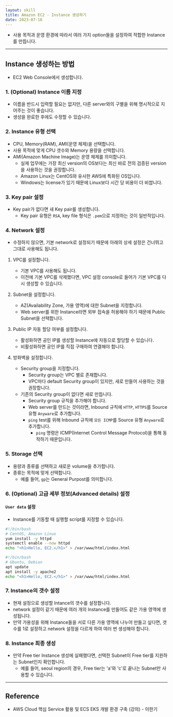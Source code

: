 ```yaml
---
layout: skill
title: Amazon EC2 - Instance 생성하기
date: 2023-07-16
---
```





- 사용 목적과 운영 환경에 따라서 여러 가지 option들을 설정하여 적합한 Instance를 만듭니다.




---




## Instance 생성하는 방법

- EC2 Web Console에서 생성합니다.


### 1. (Optional) Instance 이름 지정

- 이름을 반드시 입력할 필요는 없지만, 다른 server와의 구별을 위해 명시적으로 지어주는 것이 좋습니다.
- 생성을 완료한 후에도 수정할 수 있습니다.


### 2. Instance 유형 선택

- CPU, Memory(RAM), AMI(운영 체제)을 선택합니다.
- 사용 목적에 맞게 CPU 갯수와 Memory 용량을 선택합니다.
- AMI(Amazon Machine Image)는 운영 체제를 의미합니다.
    - 실제 업무에는 가장 최신 version의 OS보다는 최신 바로 전의 검증된 version을 사용하는 것을 권장합니다.
    - Amazon Linux는 CentOS와 유사한 AWS에 특화된 OS입니다.
    - Windows는 license가 있기 때문에 Linux보다 시간 당 비용이 더 비쌉니다.


### 3. Key pair 설정

- Key pair가 없다면 새 Key pair를 생성합니다.
    - Key pair 유형은 `RSA`, key file 형식은 `.pem`으로 지정하는 것이 일반적입니다.


### 4. Network 설정

- 수정하지 않으면, 기본 network로 설정되기 때문에 아래의 상세 설정은 건너뛰고 그대로 사용해도 됩니다.

1. VPC를 설정합니다.
    - 기본 VPC를 사용해도 됩니다.
    - 이전에 기본 VPC를 삭제했다면, VPC 설정 console로 들어가 기본 VPC를 다시 생성할 수 있습니다.

2. Subnet을 설정합니다.
    - AZ(Availability Zone, 가용 영역)에 대한 Subnet을 지정합니다.
    - Web server를 위한 Instance라면 외부 접속을 허용해야 하기 때문에 Public Subnet을 선택합니다.

3. Public IP 자동 할당 여부를 설정합니다.
    - 활성화하면 공인 IP를 생성할 Instance에 자동으로 할당할 수 있습니다.
    - 비활성화하면 공인 IP를 직접 구매하여 연결해야 합니다.

4. 방화벽을 설정합니다.
    - Security group을 지정합니다.
        - Security group는 VPC 별로 존재합니다.
        - VPC마다 default Security group이 있지만, 새로 만들어 사용하는 것을 권장합니다.
    - 기존의 Security group이 없다면 새로 만듭니다.
        - Security group 규칙을 추가해야 합니다.
        - Web server를 만드는 것이라면, Inbound 규칙에 `HTTP`, `HTTPS`를 Source 유형 `Anyware`로 추가합니다.
        - `ping` test를 위해 Inbound 규칙에 `모든 ICMP`를 Source 유형 `Anyware`로 추가합니다.
            -  `ping` 명령은 ICMP(Internet Control Message Protocol)을 통해 동작하기 때문입니다.


### 5. Storage 선택

- 용량과 종류를 선택하고 새로운 volume을 추가합니다.
- 종류는 목적에 맞게 선택합니다.
    - 예를 들어, `gp`는 General Purpost를 의미합니다.


### 6. (Optional) 고급 세부 정보(Advanced details) 설정

#### `User data` 설정

- Instance를 기동할 때 실행할 script를 지정할 수 있습니다.

```sh
#!/bin/bash
# CentOS, Amazon Linux
yum install -y httpd
systemctl enable --now httpd
echo "<h1>Hello, EC2.</h1>" > /var/www/html/index.html
```

```sh
#!/bin/bash
# Ubuntu, Debian
apt update
apt install -y apache2
echo "<h1>Hello, EC2.</h1>" > /var/www/html/index.html
```

### 7. Instance의 갯수 설정

- 현재 설정으로 생성할 Intance의 갯수를 설정합니다.
- network 설정이 같기 때문에 여러 개의 Instance를 만들어도 같은 가용 영역에 생성됩니다.
- 만약 가용성을 위해 Instance들을 서로 다른 가용 영역에 나누어 만들고 싶다면, 갯수를 1로 설정하고 network 설정을 다르게 하여 여러 번 생성해야 합니다.


### 8. Instance 최종 생성

- 만약 Free tier Instance 생성에 실패했다면, 선택한 Subnet이 Free tier를 지원하는 Subnet인지 확인합니다.
    - 예를 들어, seoul region의 경우, Free tier는 'a'와 'c'로 끝나는 Subnet만 사용할 수 있습니다.




---




## Reference

- AWS Cloud 핵심 Service 활용 및 ECS EKS 개발 환경 구축 (강의) - 이한기
